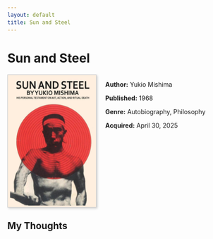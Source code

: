 ```yaml
---
layout: default
title: Sun and Steel
---
```


# Sun and Steel

<div class="book-details">
    <img src="/assets/images/books/sun-and-steel.jpg" alt="Sun and Steel" class="book-cover">
    <div class="book-info">
        <p><strong>Author:</strong> Yukio Mishima</p>
        <p><strong>Published:</strong> 1968</p>
        <p><strong>Genre:</strong> Autobiography, Philosophy</p>
        <p><strong>Acquired:</strong> April 30, 2025</p>
    </div>
</div>

## My Thoughts


<style>
.book-details {
    display: flex;
    gap: 20px;
    margin: 20px 0;
}

.book-cover {
    width: 200px;
    height: 300px;
    object-fit: cover;
    border: 1px solid #ccc;
    box-shadow: 2px 2px 5px rgba(0,0,0,0.2);
    border-radius: 0;
}

.book-info {
    flex: 1;
}
</style> 